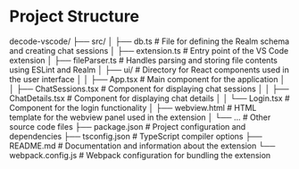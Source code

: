 # Project Structure

decode-vscode/
├── src/
│ ├── db.ts # File for defining the Realm schema and creating chat sessions
│ ├── extension.ts # Entry point of the VS Code extension
│ ├── fileParser.ts # Handles parsing and storing file contents using ESLint and Realm
│ ├── ui/ # Directory for React components used in the user interface
│ │ ├── App.tsx # Main component for the application
│ │ ├── ChatSessions.tsx # Component for displaying chat sessions
│ │ ├── ChatDetails.tsx # Component for displaying chat details
│ │ └── Login.tsx # Component for the login functionality
│ ├── webview.html # HTML template for the webview panel used in the extension
│ └── ... # Other source code files
├── package.json # Project configuration and dependencies
├── tsconfig.json # TypeScript compiler options
├── README.md # Documentation and information about the extension
└── webpack.config.js # Webpack configuration for bundling the extension
